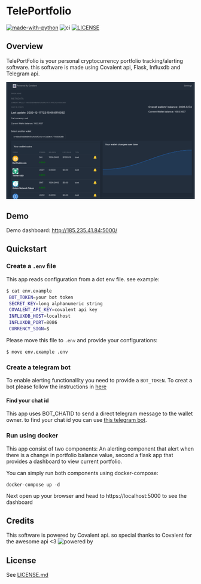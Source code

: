 TelePortfolio
======
[![made-with-python](https://img.shields.io/badge/Made%20with-Python-1f425f.svg)](https://www.python.org/)
![ci](https://github.com/seyedrezafar/tele-portfolio/workflows/ci/badge.svg)
[![LICENSE](https://img.shields.io/github/license/seyedrezafar/tele-portfolio?style=flat-square)](https://github.com/seyedrezafar/tele-portfolio/blob/master/LICENSE.md)
## Overview
TelePortFolio is your personal cryptocurrency portfolio tracking/alerting software. this software is made using Covalent api, Flask, Influxdb and Telegram api.

[![TelePortfolio](assets/dashboard.png)](https://github.com/seyedrezafar/tele-portfolio)
## Demo
Demo dashboard: http://185.235.41.84:5000/
## Quickstart
### Create a `.env` file
This app reads configuration from a dot env file. see example:
```sh
$ cat env.example
 BOT_TOKEN=your bot token
 SECRET_KEY=long alphanumeric string
 COVALENT_API_KEY=covalent api key
 INFLUXDB_HOST=localhost
 INFLUXDB_PORT=8086
 CURRENCY_SIGN=$
```
Please move this file to `.env` and provide your configurations:
```sh
$ move env.example .env 
```

### Create a telegram bot
To enable alerting functionallity you need to provide a `BOT_TOKEN`.
To creat a bot please follow the instructions in [here](https://core.telegram.org/bots#3-how-do-i-create-a-bot)
#### Find your chat id
This app uses BOT_CHATID to send a direct telegram message to the wallet owner. to find your chat id you can use [this telegram bot](https://t.me/useridgetbot).
### Run using docker
This app consist of two components: An alerting component that alert when there is a change in portfolio balance value, second a flask app that provides a dashboard to view current portfolio.  


You can simply run both components using docker-compose:
```console
docker-compose up -d
```  
Next open up your browser and head to https://localhost:5000 to see the dashboard
## Credits
This software is powered by Covalent api. so special thanks to Covalent for the awesome api <3
![powered by](https://www.covalenthq.com/static/images/covalent-logo.png)
## License
See [LICENSE.md](LICENCE.md)
